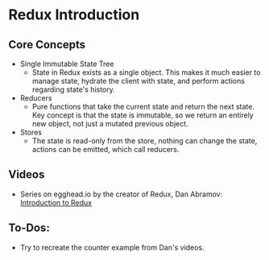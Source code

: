 # Redux Introduction

## Core Concepts

* Single Immutable State Tree
  * State in Redux exists as a single object. This makes it much easier to manage state, hydrate the client with state, and perform actions regarding state's history.
* Reducers
  * Pure functions that take the current state and return the next state.  Key concept is that the state is immutable, so we return an entirely new object, not just a mutated previous object.
* Stores
  * The state is read-only from the store, nothing can change the state, actions can be emitted, which call reducers.

## Videos
* Series on egghead.io by the creator of Redux, Dan Abramov: [Introduction to Redux](https://egghead.io/series/getting-started-with-redux)



## To-Dos:
* Try to recreate the counter example from Dan's videos.
